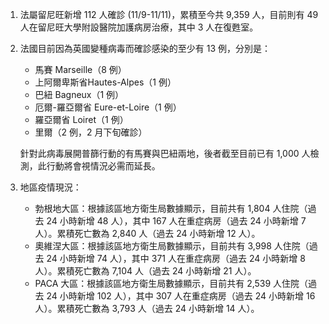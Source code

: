 1. 法屬留尼旺新增 112 人確診 \(11/9-11/11\)，累積至今共 9,359 人，目前則有 49 人在留尼旺大學附設醫院加護病房治療，其中 3 人在復甦室。
1. 法國目前因為英國變種病毒而確診感染的至少有 13 例，分別是：

   * 馬賽 Marseille（8 例）
   * 上阿爾卑斯省Hautes-Alpes（1 例）
   * 巴紐 Bagneux（1 例）
   * 厄爾-羅亞爾省 Eure-et-Loire（1 例）
   * 羅亞爾省 Loiret（1 例）
   * 里爾（2 例，2 月下旬確診）

   針對此病毒展開普篩行動的有馬賽與巴紐兩地，後者截至目前已有 1,000 人檢測，此行動將會視情況必需而延長。
1. 地區疫情現況：
   * 勃根地大區：根據該區地方衛生局數據顯示，目前共有 1,804 人住院（過去 24 小時新增 48 人），其中 167 人在重症病房（過去 24 小時新增 7 人）。累積死亡數為 2,840 人（過去 24 小時新增 12 人）。
   * 奧維涅大區：根據該區地方衛生局數據顯示，目前共有 3,998 人住院（過去 24 小時新增 74 人），其中 371 人在重症病房（過去 24 小時新增 8 人）。累積死亡數為 7,104 人（過去 24 小時新增 21 人）。
   * PACA 大區：根據該區地方衛生局數據顯示，目前共有 2,539 人住院（過去 24 小時新增 102 人），其中 307 人在重症病房（過去 24 小時新增 16 人）。累積死亡數為 3,793 人（過去 24 小時新增 14 人）。